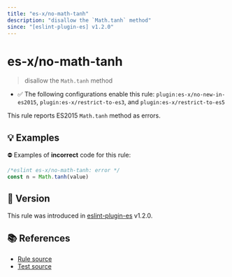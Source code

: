 ```yaml
---
title: "es-x/no-math-tanh"
description: "disallow the `Math.tanh` method"
since: "[eslint-plugin-es] v1.2.0"
---
```


# es-x/no-math-tanh
> disallow the `Math.tanh` method

- ✅ The following configurations enable this rule: `plugin:es-x/no-new-in-es2015`, `plugin:es-x/restrict-to-es3`, and `plugin:es-x/restrict-to-es5`

This rule reports ES2015 `Math.tanh` method as errors.

## 💡 Examples

⛔ Examples of **incorrect** code for this rule:

<eslint-playground type="bad">

```js
/*eslint es-x/no-math-tanh: error */
const n = Math.tanh(value)
```

</eslint-playground>

## 🚀 Version

This rule was introduced in [eslint-plugin-es] v1.2.0.

[eslint-plugin-es]: https://github.com/mysticatea/eslint-plugin-es

## 📚 References

- [Rule source](https://github.com/eslint-community/eslint-plugin-es-x/blob/master/lib/rules/no-math-tanh.js)
- [Test source](https://github.com/eslint-community/eslint-plugin-es-x/blob/master/tests/lib/rules/no-math-tanh.js)
